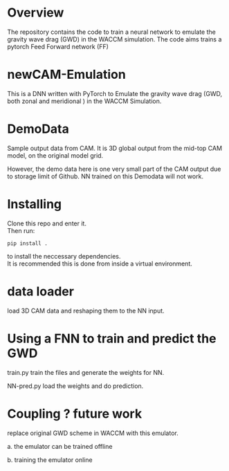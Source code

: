 # Overview
The repository contains the code to train a neural network to emulate the gravity wave drag (GWD) in the WACCM simulation.
The code aims trains a pytorch Feed Forward network (FF)



# newCAM-Emulation
This is a DNN written with PyTorch to Emulate the gravity wave drag (GWD, both zonal and meridional ) in the WACCM Simulation.


# DemoData
Sample output data from CAM.
It is 3D global output from the mid-top CAM model, on the original model grid.

However, the demo data here is one very small part of the CAM output due to storage limit of Github. NN trained on this Demodata will not work.

# Installing

Clone this repo and enter it.\
Then run:
```
pip install .
```
to install the neccessary dependencies.\
It is recommended this is done from inside a virtual environment.

# data loader
load 3D CAM data and reshaping them to the NN input.

# Using a FNN to train and predict the GWD
train.py train the files and generate the weights for NN.

NN-pred.py load the weights and do prediction.

# Coupling ? future work
replace original GWD scheme in WACCM with this emulator.

a. the emulator can be trained offline

b. training the emulator online


